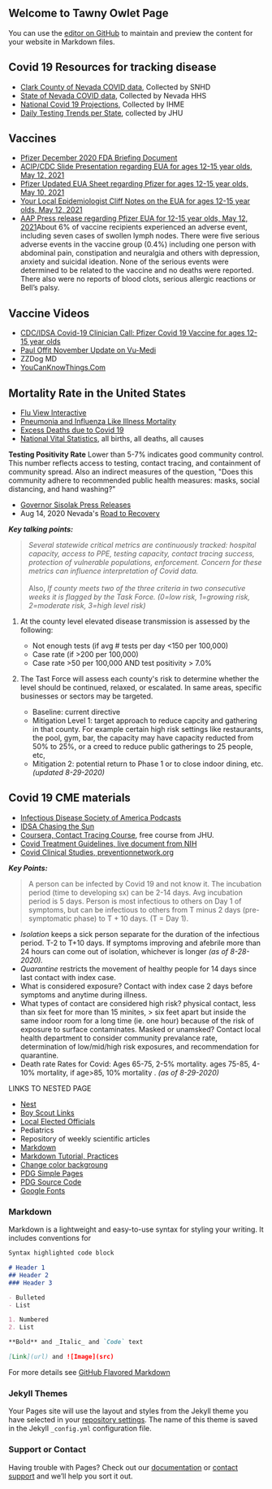 ## Welcome to Tawny Owlet Page

You can use the [editor on GitHub](https://github.com/tawnyowlet/main/edit/gh-pages/index.md) to maintain and preview the content for your website in Markdown files.
## Covid 19 Resources for tracking disease
- [Clark County of Nevada COVID data](https://www.southernnevadahealthdistrict.org/coronavirus#cases), Collected by SNHD
- [State of Nevada COVID data](https://app.powerbigov.us/view?r=eyJrIjoiMjA2ZThiOWUtM2FlNS00MGY5LWFmYjUtNmQwNTQ3Nzg5N2I2IiwidCI6ImU0YTM0MGU2LWI4OWUtNGU2OC04ZWFhLTE1NDRkMjcwMzk4MCJ9), Collected by Nevada HHS
- [National Covid 19 Projections](https://covid19.healthdata.org/united-states-of-america), Collected by IHME
- [Daily Testing Trends per State](https://coronavirus.jhu.edu/testing/individual-states?fbclid=IwAR02lG-1TMD6qsQ8zJ1-sMgdR-NbrN5K2R80Few3Wpe1M3Hz7TsndHTLBeoWhenever), collected by JHU

## Vaccines
- [Pfizer December 2020 FDA Briefing Document](https://www.fda.gov/media/144245/download)
- [ACIP/CDC Slide Presentation regarding EUA for ages 12-15 year olds, May 12, 2021](https://www.cdc.gov/vaccines/acip/meetings/slides-2021-05-12.html?fbclid=IwAR0rEn7pW25PxZFcm-feJXKyHRK5PJx0yPDAiZwRJ_KAsdYMkLvi1tPyMuE)
- [Pfizer Updated EUA Sheet regarding Pfizer for ages 12-15 year olds, May 10, 2021](https://www.fda.gov/media/144413/download?fbclid=IwAR2hI5knu-48vRquOSM2BzkLNUTg8I863sgPOUNqVWz1NZuVZzPfvp296rk)
- [Your Local Epidemiologist Cliff Notes on the EUA for ages 12-15 year olds, May 12, 2021](https://yourlocalepidemiologist.substack.com/p/acip-meeting-for-the-pfizer-adolescent?fbclid=IwAR3z1ngBnSdqy3guzAp4c95O66Oo43o-faAgQQOSzoCsMtcMaBTCwHICQuE)
- [AAP Press release regarding Pfizer EUA for 12-15 year olds, May 12, 2021](https://www.aappublications.org/news/2021/05/12/cdc-aap-pfizer-covid-vaccine-teens-051221)About 6% of vaccine recipients experienced an adverse event, including seven cases of swollen lymph nodes. There were five serious adverse events in the vaccine group (0.4%) including one person with abdominal pain, constipation and neuralgia and others with depression, anxiety and suicidal ideation. None of the serious events were determined to be related to the vaccine and no deaths were reported. There also were no reports of blood clots, serious allergic reactions or Bell’s palsy.

## Vaccine Videos
- [CDC/IDSA Covid-19 Clinician Call: Pfizer Covid 19 Vaccine for ages 12-15 year olds](https://www.idsociety.org/multimedia/clinician-calls/cdcidsa-covid-19-clinician-call-pfizer-biontechs-covid-19-vaccine-for-adolescents-12-to-15-years-of-age/) 
- [Paul Offit November Update on Vu-Medi](https://www.vumedi.com/video/covid-19-vaccine-november-update-what-does-pfizers-modernas-95-effective-mrna-vaccine-mean-for-the-s/)
- ZZDog MD
- [YouCanKnowThings.Com](https://youtu.be/_pTnn878F5w)

## Mortality Rate in the United States
- [Flu View Interactive](https://www.cdc.gov/flu/weekly/fluviewinteractive.htm)
- [Pneumonia and Influenza Like Illness Mortality](https://gis.cdc.gov/grasp/fluview/mortality.html)
- [Excess Deaths due to Covid 19](https://www.cdc.gov/nchs/nvss/vsrr/covid19/excess_deaths.htm)
- [National Vital Statistics](https://www.cdc.gov/nchs/nvss/vsrr/provisional-tables.htm), all births, all deaths, all causes

**Testing Positivity Rate**  Lower than 5-7% indicates good community control.  This number reflects access to testing, contact tracing, and containment of community spread. Also an indirect measures of the question, "Does this community adhere to recommended public health measures: masks, social distancing, and hand washing?"
- [Governor Sisolak Press Releases](https://nvhealthresponse.nv.gov/news-resources/press-releases/)    
- Aug 14, 2020 Nevada's [Road to Recovery](https://nvhealthresponse.nv.gov/wp-content/uploads/2020/08/Road-to-Recovery.pdf)

***Key talking points:***
>*Several statewide critical metrics are continuously tracked: hospital capacity, access to PPE, testing capacity, contact tracing success, protection of vulnerable populations, enforcement.  Concern for these metrics can influence interpretation of Covid data.*<br>  
Also,
>*If county meets two of the three criteria in two consecutive weeks it is flagged by the Task Force. (0=low risk, 1=growing risk, 2=moderate risk, 3=high level risk)*<br> 

1. At the county level elevated disease transmission is assessed by the following: 
   * Not enough tests (if avg # tests per day <150 per 100,000)
   * Case rate (if >200 per 100,000)
   * Case rate >50 per 100,000 AND test positivity > 7.0%
      
2. The Tast Force will assess each county's risk to determine whether the level should be continued, relaxed, or escalated.  In same areas, specific businesses or sectors may be targeted.
   * Baseline: current directive
   * Mitigation Level 1: target approach to reduce capcity and gathering in that county.  For example certain high risk settings like restaurants, the pool, gym, bar, the capacity may have capacity reducted from 50% to 25%, or a creed to reduce public gatherings to 25 people, etc, 
   * Mitigation 2: potential return to Phase 1 or to close indoor dining, etc.  *(updated 8-29-2020)*
   
## Covid 19 CME materials
- [Infectious Disease Society of America Podcasts](https://www.idsociety.org/Podcasts/)
- [IDSA Chasing the Sun](https://idweek.org/program/chasing-the-sun/)
- [Coursera, Contact Tracing Course](https://www.coursera.org/learn/covid-19-contact-tracing), free course from JHU. 
- [Covid Treatment Guidelines, live document from NIH](https://www.covid19treatmentguidelines.nih.gov/)
- [Covid Clinical Studies, preventionnetwork.org](https://coronaviruspreventionnetwork.org/)

***Key Points:***
> A person can be infected by Covid 19 and not know it.  The incubation period (time to developing sx) can be 2-14 days.  Avg incubation period is 5 days.  Person is most infectious to others on Day 1 of symptoms, but can be infectious to others from T minus 2 days (pre-symptomatic phase) to T + 10 days. (T = Day 1).  <br>

   * _Isolation_ keeps a sick person separate for the duration of the infectious period.  T-2 to T+10 days.  If symptoms improving and afebrile more than 24 hours can come out of isolation, whichever is longer *(as of 8-28-2020).*  
   * _Quarantine_ restricts the movement of healthy people for 14 days since last contact with index case.  
   * What is considered exposure?  Contact with index case 2 days before symptoms and anytime during illness.  
   * What types of contact are considered high risk? physical contact, less than six feet for more than 15 minites, > six feet apart but inside the same indoor room for a long time (ie. one hour) because of the risk of exposure to surface contaminates.  Masked or unamsked? Contact local health department to consider community prevalance rate, determination of low/mid/high risk exposures, and recommendation for quarantine.  
   * Death rate Rates for Covid: Ages 65-75, 2-5% mortality.  ages 75-85, 4-10% mortality, if age>85, 10% mortality . *(as of 8-29-2020)*

LINKS TO NESTED PAGE
- [Nest](https://tawnyowlet.github.io/nest/index.html)
- [Boy Scout Links](https://tawnyowlet.github.io/main/scouting.html)
- [Local Elected Officials](https://tawnyowlet.github.io/main/electedofficial.html)
- Pediatrics
- Repository of weekly scientific articles
- [Markdown](https://github.com/tchapi/markdown-cheatsheet)
- [Markdown Tutorial, Practices](https://www.markdowntutorial.com/)
- [Change color backgroung](https://www.cross-validated.com/Personal-website-with-Minimal-Mistakes-Jekyll-Theme-HOWTO-Part-II/)
- [PDG Simple Pages](https://pdg137.github.io/simple-pages/pages/example/?fbclid=IwAR3cimBq6KdUihmAzqIduCS_XNQHvOxlJWmo3qQvQUdlzTnWvJYQDrRu930)
- [PDG Source Code](https://raw.githubusercontent.com/pdg137/simple-pages/master/pages/example/index.md?fbclid=IwAR3cimBq6KdUihmAzqIduCS_XNQHvOxlJWmo3qQvQUdlzTnWvJYQDrRu930)
- [Google Fonts](https://fonts.google.com/?fbclid=IwAR03Hliez3TxH85mCT2DZQgMc3owx1pGTS51wnBkIPZLp0bgTDlRAERFWQU)

### Markdown

Markdown is a lightweight and easy-to-use syntax for styling your writing. It includes conventions for

```markdown
Syntax highlighted code block

# Header 1
## Header 2
### Header 3

- Bulleted
- List

1. Numbered
2. List

**Bold** and _Italic_ and `Code` text

[Link](url) and ![Image](src)
``` 

For more details see [GitHub Flavored Markdown](https://guides.github.com/features/mastering-markdown/)

### Jekyll Themes

Your Pages site will use the layout and styles from the Jekyll theme you have selected in your [repository settings](https://github.com/tawnyowlet/main/settings). The name of this theme is saved in the Jekyll `_config.yml` configuration file.

### Support or Contact

Having trouble with Pages? Check out our [documentation](https://docs.github.com/categories/github-pages-basics/) or [contact support](https://github.com/contact) and we’ll help you sort it out.
